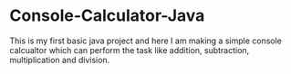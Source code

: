 # Console-Calculator-Java

This is my first basic java project and here I am making a simple console calcualtor which can perform the task like addition, subtraction, multiplication and division.
